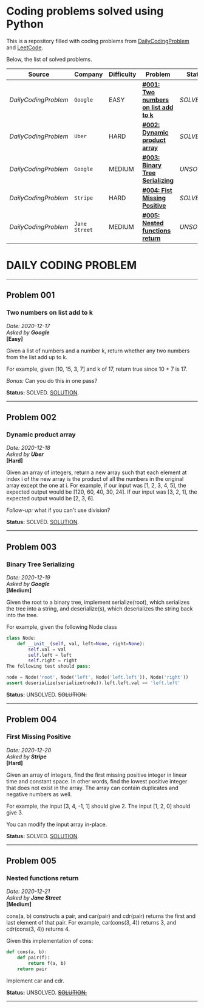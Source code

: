 # Coding problems solved using Python

This is a repository filled with coding problems from [DailyCodingProblem](https://www.dailycodingproblem.com/) and [LeetCode](https://leetcode.com/).

Below, the list of solved problems.

| Source               | Company       | Difficulty | Problem                                                | Status     | Solution                                                  |
| -------------------- | ------------- | ---------- | ------------------------------------------------------ | ---------- | --------------------------------------------------------- |
| _DailyCodingProblem_ | `Google`      | EASY       | **[#001: Two numbers on list add to k](#Problem-001)** | _SOLVED_   | [SOLUTION](DailyCodingProblem/2020-12-17-solution.py)     |
| _DailyCodingProblem_ | `Uber`        | HARD       | **[#002: Dynamic product array](#Problem-002)**        | _SOLVED_   | [SOLUTION](DailyCodingProblem/2020-12-18-solution.py)     |
| _DailyCodingProblem_ | `Google`      | MEDIUM     | **[#003: Binary Tree Serializing](#Problem-003)**      | _UNSOLVED_ | ~~SOLUTION~~                                              |
| _DailyCodingProblem_ | `Stripe`      | HARD       | **[#004: Fist Missing Positive](#Problem-004)**        | _SOLVED_   | [SOLUTION](DailyCodingProblem/2020-12-20-solution.py)     |
| _DailyCodingProblem_ | `Jane Street` | MEDIUM     | **[#005: Nested functions return](#Problem-005)**      | _UNSOLVED_ | ~~[SOLUTION](DailyCodingProblem/2020-12-21-solution.py)~~ |

# DAILY CODING PROBLEM

---

## Problem 001

### Two numbers on list add to k

_Date: 2020-12-17_<br/>
_Asked by **Google**_<br/>
**[Easy]**

Given a list of numbers and a number k, return whether any two numbers from the list add up to k.

For example, given [10, 15, 3, 7] and k of 17, return true since 10 + 7 is 17.

_Bonus:_ Can you do this in one pass?

**Status:** SOLVED.
[SOLUTION](DailyCodingProblem/2020-12-17-solution.py).

---

## Problem 002

### Dynamic product array

_Date: 2020-12-18_<br/>
_Asked by **Uber**_<br/>
**[Hard]**

Given an array of integers, return a new array such that each element at index i of the new array is the product of all the numbers in the original array except the one at i.
For example, if our input was [1, 2, 3, 4, 5], the expected output would be [120, 60, 40, 30, 24]. If our input was [3, 2, 1], the expected output would be [2, 3, 6].

_Follow-up:_ what if you can't use division?

**Status:** SOLVED.
[SOLUTION](DailyCodingProblem/2020-12-18-solution.py).

---

## Problem 003

### Binary Tree Serializing

_Date: 2020-12-19_<br/>
_Asked by **Google**_<br/>
**[Medium]**

Given the root to a binary tree, implement serialize(root), which serializes the tree into a string, and deserialize(s), which deserializes the string back into the tree.

For example, given the following Node class

```python
class Node:
    def __init__(self, val, left=None, right=None):
        self.val = val
        self.left = left
        self.right = right
The following test should pass:

node = Node('root', Node('left', Node('left.left')), Node('right'))
assert deserialize(serialize(node)).left.left.val == 'left.left'
```

**Status:** UNSOLVED.
~~SOLUTION.~~

---

## Problem 004

### First Missing Positive

_Date: 2020-12-20_<br/>
_Asked by **Stripe**_<br/>
**[Hard]**

Given an array of integers, find the first missing positive integer in linear time and constant space. In other words, find the lowest positive integer that does not exist in the array. The array can contain duplicates and negative numbers as well.

For example, the input [3, 4, -1, 1] should give 2. The input [1, 2, 0] should give 3.

You can modify the input array in-place.

**Status:** SOLVED.
[SOLUTION](DailyCodingProblem/2020-12-20-solution.py).

---

## Problem 005

### Nested functions return

_Date: 2020-12-21_<br/>
_Asked by **Jane Street**_<br/>
**[Medium]**

cons(a, b) constructs a pair, and car(pair) and cdr(pair) returns the first and last element of that pair. For example, car(cons(3, 4)) returns 3, and cdr(cons(3, 4)) returns 4.

Given this implementation of cons:

```python
def cons(a, b):
    def pair(f):
        return f(a, b)
    return pair
```

Implement car and cdr.

**Status:** UNSOLVED.
~~[SOLUTION.](DailyCodingProblem/2020-12-21-solution.py)~~

---
